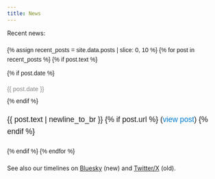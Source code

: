 ```yaml
---
title: News
---
```


Recent news:

<div class="timeline">
  {% assign recent_posts = site.data.posts | slice: 0, 10 %}
  {% for post in recent_posts %}
    {% if post.text %}
    <div class="post">
      {% if post.date %}
      <p class="post-date">{{ post.date }}</p>
      {% endif %}
      <p class="post-text">{{ post.text | newline_to_br }}
      {% if post.url %}
      (<a class="post-link" href="{{ post.url }}" target="_blank">view post</a>)
      {% endif %}</p>
    </div>
    {% endif %}
  {% endfor %}
</div>

See also our timelines on [Bluesky](https://bsky.app/profile/bussilab.bsky.social) (new)
and [Twitter/X](https://x.com/bussilab) (old).

<script>
  const allowedDomains = ['disq.us', 'bit.ly', 't.co']; // Whitelisted domains for partial URLs
  const maxDisplayLength = 25; // Maximum characters to display for long links

  document.addEventListener("DOMContentLoaded", function () {
    const posts = document.querySelectorAll(".post-text");
    posts.forEach(post => {
      post.innerHTML = post.innerHTML.replace(
        /(?<!href="|">)((https?:\/\/[\w.-]+\.[a-z]{2,}(\/\S*)?)|([\w.-]+\.[a-z]{2,}\/\S*))/g,
        (match, fullUrl, protocolUrl, path, partialUrl) => {
          if (protocolUrl) {
            // Remove https:// or http:// for display text
            const displayUrl = protocolUrl.replace(/https?:\/\//, "");
            const shortenedDisplay = displayUrl.length > maxDisplayLength
              ? displayUrl.slice(0, maxDisplayLength) + "..."
              : displayUrl;
            return `<a href="${protocolUrl}" target="_blank">${shortenedDisplay}</a>`;
          } else if (partialUrl) {
            // Partial URL, check whitelist
            const domain = partialUrl.split('/')[0]; // Extract domain from partial URL
            if (allowedDomains.includes(domain)) {
              const fullLink = `https://${partialUrl}`;
              const shortenedDisplay = partialUrl.length > maxDisplayLength
                ? partialUrl.slice(0, maxDisplayLength) + "..."
                : partialUrl;
              return `<a href="${fullLink}" target="_blank">${shortenedDisplay}</a>`;
            }
          }
          // Leave unmatched URLs as is
          return match;
        }
      );
    });
  });
</script>


<style>
  .timeline {
      font-family: Arial, sans-serif;
      line-height: 1.6;
      margin: 20px auto;
      max-width: 800px;
  }
  .post {
      border-bottom: 1px solid #ddd;
      padding: 10px 0;
  }
  .post:last-child {
      border-bottom: none;
  }
  .post-date {
      color: #888;
      font-size: 0.9rem;
      margin-bottom: 5px;
  }
  .post-text {
      font-size: 1.1rem;
      margin-bottom: 10px;
  }
  .post-link {
      text-decoration: none;
      color: #007acc;
  }
  .post-link:hover {
      text-decoration: underline;
  }
</style>
